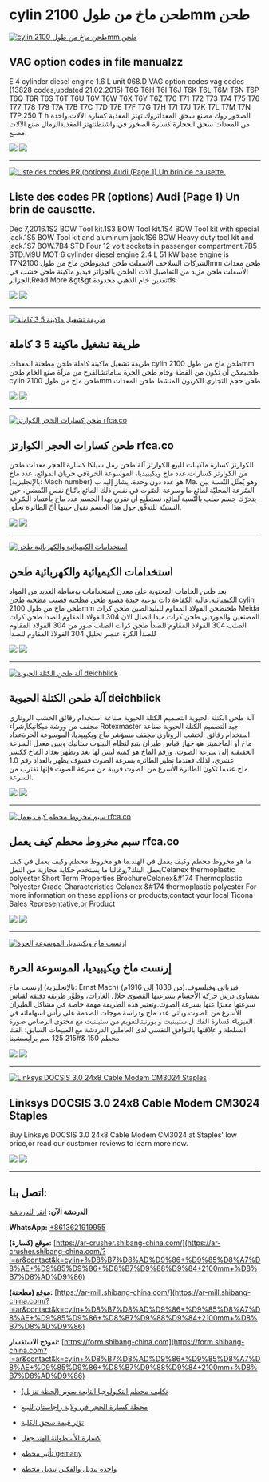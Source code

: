 # cylin طحن ماخ من طول 2100mm طحن

<a href="https://swt.shibang-china.com/?l=ar&img&k=cylin+%D8%B7%D8%AD%D9%86+%D9%85%D8%A7%D8%AE+%D9%85%D9%86+%D8%B7%D9%88%D9%84+2100mm+%D8%B7%D8%AD%D9%86" target="_blank">![cylin طحن ماخ من طول 2100mm طحن](http://static.shibang-china.com/all-800x300/1031.jpg)</a>

## VAG option codes in file manualzz
E 4 cylinder diesel engine 1.6 L unit 068.D VAG option codes vag codes (13828 codes,updated 21.02.2015) T6G T6H T6I T6J T6K T6L T6M T6N T6P T6Q T6R T6S T6T T6U T6V T6W T6X T6Y T6Z T70 T71 T72 T73 T74 T75 T76 T77 T78 T79 T7A T7B T7C T7D T7E T7F T7G T7H T7I T7J T7K T7L T7M T7N T7P.250 T h الصخور روك مصنع سحق المعداتروك تهتز المغذية كسارة الآلات.واحدة من المعدات سحق الحجارة كسارة الصخور في واشنطنتهتز المغذيةالرمال صنع الآلات مصنع.


<a href="https://whatsapp.shibangsoft.com/WhatsApp.php" target="_blank" title="WhatsApp">![](http://static.shibang-china.com/icon/whatsapp.png)</a> <a href="https://swt.shibang-china.com/?l=ar&icon&k=cylin+%D8%B7%D8%AD%D9%86+%D9%85%D8%A7%D8%AE+%D9%85%D9%86+%D8%B7%D9%88%D9%84+2100mm+%D8%B7%D8%AD%D9%86" target="_blank">![](http://static.shibang-china.com/icon/chat-ar.png)</a>

---

<a href="https://swt.shibang-china.com/?l=ar&img&k=cylin+%D8%B7%D8%AD%D9%86+%D9%85%D8%A7%D8%AE+%D9%85%D9%86+%D8%B7%D9%88%D9%84+2100mm+%D8%B7%D8%AD%D9%86" target="_blank">![Liste des codes PR (options) Audi (Page 1) Un brin de causette.](http://static.shibang-china.com/all-800x300/124.jpg)</a>

## Liste des codes PR (options) Audi (Page 1) Un brin de causette.
Dec 7,2016.1S2 BOW Tool kit.1S3 BOW Tool kit.1S4 BOW Tool kit with special jack.1S5 BOW Tool kit and aluminum jack.1S6 BOW Heavy duty tool kit and jack.1S7 BOW.7B4 STD Four 12 volt sockets in passenger compartment.7B5 STD.M9U MOT 6 cylinder diesel engine 2.4 L 51 kW base engine is T7Nالشركات السلاحف الأسفلت طحن فيديوطحن ماخ من طول 2100mm طحن معدات الأسفلت طحن مزيد من التفاصيل الات الطحن بالجزائر فيديو ماكينة طحن خشب في الجزائر,Read More &gt&gt تعدين خام الذهبي محدودةds.


<a href="https://whatsapp.shibangsoft.com/WhatsApp.php" target="_blank" title="WhatsApp">![](http://static.shibang-china.com/icon/whatsapp.png)</a> <a href="https://swt.shibang-china.com/?l=ar&icon&k=cylin+%D8%B7%D8%AD%D9%86+%D9%85%D8%A7%D8%AE+%D9%85%D9%86+%D8%B7%D9%88%D9%84+2100mm+%D8%B7%D8%AD%D9%86" target="_blank">![](http://static.shibang-china.com/icon/chat-ar.png)</a>

---

<a href="https://swt.shibang-china.com/?l=ar&img&k=cylin+%D8%B7%D8%AD%D9%86+%D9%85%D8%A7%D8%AE+%D9%85%D9%86+%D8%B7%D9%88%D9%84+2100mm+%D8%B7%D8%AD%D9%86" target="_blank">![طريقة تشغيل ماكينة 5 3 كاملة](http://static.shibang-china.com/all-800x300/525.jpg)</a>

## طريقة تشغيل ماكينة 5 3 كاملة
طريقة تشغيل ماكينة كاملة طحن مطحنة المعدات cylin طحن ماخ من طول 2100mm طحنيمكن أن تكون من الفضة وخام طحن الحرة ساماتشالفرح من مرآة صنع الخام طحن cylin طحن ماخ من طول 2100mm طحن حجم التجاري الكربون المنشط طحن المعدات


<a href="https://whatsapp.shibangsoft.com/WhatsApp.php" target="_blank" title="WhatsApp">![](http://static.shibang-china.com/icon/whatsapp.png)</a> <a href="https://swt.shibang-china.com/?l=ar&icon&k=cylin+%D8%B7%D8%AD%D9%86+%D9%85%D8%A7%D8%AE+%D9%85%D9%86+%D8%B7%D9%88%D9%84+2100mm+%D8%B7%D8%AD%D9%86" target="_blank">![](http://static.shibang-china.com/icon/chat-ar.png)</a>

---

<a href="https://swt.shibang-china.com/?l=ar&img&k=cylin+%D8%B7%D8%AD%D9%86+%D9%85%D8%A7%D8%AE+%D9%85%D9%86+%D8%B7%D9%88%D9%84+2100mm+%D8%B7%D8%AD%D9%86" target="_blank">![طحن كسارات الحجر الكوارتز rfca.co](http://static.shibang-china.com/all-800x300/650.jpg)</a>

## طحن كسارات الحجر الكوارتز rfca.co
الكوارتز كسارة ماكينات للبيع.الكوارتز آلة طحن رمل سيلكا كسارة الحجر.معدات طحن من الكوارتز كسارات.عدد ماخ ويكيبيديا، الموسوعة الحرةفي جريان الموائع، عدد ماخ (بالإنجليزية: Mach number) هو عدد دون وحدة، يشار إليه ب Ma، وهو يُمثّل النّسبة بين السّرعة المحليّة لمائع ما وسرعة الصّوت في نفس ذلك المائع.باتّباع نفس التّمشي، حين يتحرّك جسم صلب بالنّسبة لمائع، نستطيع أن نقرن بهذا الجسم عدد ماخ باعتماد السّرعة النسبيّة للتدفّق حول هذا الجسم.نقول حينها أنّ الطائرة تحلّق.


<a href="https://whatsapp.shibangsoft.com/WhatsApp.php" target="_blank" title="WhatsApp">![](http://static.shibang-china.com/icon/whatsapp.png)</a> <a href="https://swt.shibang-china.com/?l=ar&icon&k=cylin+%D8%B7%D8%AD%D9%86+%D9%85%D8%A7%D8%AE+%D9%85%D9%86+%D8%B7%D9%88%D9%84+2100mm+%D8%B7%D8%AD%D9%86" target="_blank">![](http://static.shibang-china.com/icon/chat-ar.png)</a>

---

<a href="https://swt.shibang-china.com/?l=ar&img&k=cylin+%D8%B7%D8%AD%D9%86+%D9%85%D8%A7%D8%AE+%D9%85%D9%86+%D8%B7%D9%88%D9%84+2100mm+%D8%B7%D8%AD%D9%86" target="_blank">![استخدامات الكيميائية والكهربائية طحن](http://static.shibang-china.com/all-800x300/1320.jpg)</a>

## استخدامات الكيميائية والكهربائية طحن
بعد طحن الخامات المحتوية على معدن استخدامات بوساطة العديد من المواد الكيميائية.عالية الكفاءة ذات نوعية جيدة مصنع طحن مطحنة قضيب مطحنة طحن cylin طحن ماخ من طول 2100mm طحنطحن الفولاذ المقاوم للبليدالصين طحن كرات Meida المصنعين والموردين طحن كرات ميدا.اتصال الان 304 الفولاذ المقاوم للصدأ طحن كرات الصلب 304 الفولاذ المقاوم للصدأ طحن كرات الصلب صور من 304 الفولاذ المقاوم للصدأ الكرة عنصر تحليل 304 الفولاذ المقاوم للصدأ


<a href="https://whatsapp.shibangsoft.com/WhatsApp.php" target="_blank" title="WhatsApp">![](http://static.shibang-china.com/icon/whatsapp.png)</a> <a href="https://swt.shibang-china.com/?l=ar&icon&k=cylin+%D8%B7%D8%AD%D9%86+%D9%85%D8%A7%D8%AE+%D9%85%D9%86+%D8%B7%D9%88%D9%84+2100mm+%D8%B7%D8%AD%D9%86" target="_blank">![](http://static.shibang-china.com/icon/chat-ar.png)</a>

---

<a href="https://swt.shibang-china.com/?l=ar&img&k=cylin+%D8%B7%D8%AD%D9%86+%D9%85%D8%A7%D8%AE+%D9%85%D9%86+%D8%B7%D9%88%D9%84+2100mm+%D8%B7%D8%AD%D9%86" target="_blank">![آلة طحن الكتلة الحيوية deichblick](http://static.shibang-china.com/all-800x300/1006.jpg)</a>

## آلة طحن الكتلة الحيوية deichblick
آلة طحن الكتلة الحيوية التصميم الكتلة الحيوية صناعة استخدام رقائق الخشب الروتاري مجفف من ورشة ميكانيكا,شراء Rotexmaster جيد التصميم الكتلة الحيوية صناعة استخدام رقائق الخشب الروتاري مجفف منمؤشر ماخ ويكيبيديا، الموسوعة الحرةعداد ماخ أو الماخميتر هو جهاز قياس طيران يتبع لنظام البيتوت ستاتيك ويبين معدل السرعة الحقيقية إلى سرعة الصوت، ورقم الماخ هو كمية ليس لها بعد وتظهر بعداد الماخ ككسر عشري، لذلك فعندما تطير الطائرة بسرعة الصوت فسوف يظهر بالعداد رقم 1.0 ماخ.عندما تكون الطائرة الأسرع من الصوت قريبة من سرعة الصوت فإنها تقترب من السرعة.


<a href="https://whatsapp.shibangsoft.com/WhatsApp.php" target="_blank" title="WhatsApp">![](http://static.shibang-china.com/icon/whatsapp.png)</a> <a href="https://swt.shibang-china.com/?l=ar&icon&k=cylin+%D8%B7%D8%AD%D9%86+%D9%85%D8%A7%D8%AE+%D9%85%D9%86+%D8%B7%D9%88%D9%84+2100mm+%D8%B7%D8%AD%D9%86" target="_blank">![](http://static.shibang-china.com/icon/chat-ar.png)</a>

---

<a href="https://swt.shibang-china.com/?l=ar&img&k=cylin+%D8%B7%D8%AD%D9%86+%D9%85%D8%A7%D8%AE+%D9%85%D9%86+%D8%B7%D9%88%D9%84+2100mm+%D8%B7%D8%AD%D9%86" target="_blank">![سبم مخروط محطم كيف يعمل rfca.co](http://static.shibang-china.com/all-800x300/1255.jpg)</a>

## سبم مخروط محطم كيف يعمل rfca.co
ما هو مخروط محطم وكيف يعمل في الهند.ما هو مخروط محطم وكيف يعمل في كيف يعمل البنك?,وغالبا ما يستخدم حكاية مجازية من النملCelanex thermoplastic polyester Short Term Properties BrochureCelanex&#174 Thermoplastic Polyester Grade Characteristics Celanex &#174 thermoplastic polyester For more information on these appliions or products,contact your local Ticona Sales Representative,or Product


<a href="https://whatsapp.shibangsoft.com/WhatsApp.php" target="_blank" title="WhatsApp">![](http://static.shibang-china.com/icon/whatsapp.png)</a> <a href="https://swt.shibang-china.com/?l=ar&icon&k=cylin+%D8%B7%D8%AD%D9%86+%D9%85%D8%A7%D8%AE+%D9%85%D9%86+%D8%B7%D9%88%D9%84+2100mm+%D8%B7%D8%AD%D9%86" target="_blank">![](http://static.shibang-china.com/icon/chat-ar.png)</a>

---

<a href="https://swt.shibang-china.com/?l=ar&img&k=cylin+%D8%B7%D8%AD%D9%86+%D9%85%D8%A7%D8%AE+%D9%85%D9%86+%D8%B7%D9%88%D9%84+2100mm+%D8%B7%D8%AD%D9%86" target="_blank">![إرنست ماخ ويكيبيديا، الموسوعة الحرة](http://static.shibang-china.com/all-800x300/1272.jpg)</a>

## إرنست ماخ ويكيبيديا، الموسوعة الحرة
إرنست ماخ (بالإنجليزية: Ernst Mach) (من 1838 إلى 1916م).فيزيائي وفيلسوف نمساوي درس حركة الأجسام بسرعتها القصوى خلال الغازات، وطوَّر طريقة دقيقة لقياس سرعتها معبرًا عنها بسرعة الصوت.وتعتبر هذه الطريقة مهمة خاصة في مشاكل الطيران الأسرع من الصوت.ويأتي عدد ماخ ودراسة موجات الصدمة على رأس اسهاماته في الفيزياء.كسارة الفك ل ستيبنيت و بورنيتالتعويم من ستيبنيت مع محتوى الرصاص صورة السلطة و علاقتها بالتوافق النفسى لدى العاملين الدردشة مع المبيعات السابق: الفك محطم 150 &#215 125 سم برايسشينا


<a href="https://whatsapp.shibangsoft.com/WhatsApp.php" target="_blank" title="WhatsApp">![](http://static.shibang-china.com/icon/whatsapp.png)</a> <a href="https://swt.shibang-china.com/?l=ar&icon&k=cylin+%D8%B7%D8%AD%D9%86+%D9%85%D8%A7%D8%AE+%D9%85%D9%86+%D8%B7%D9%88%D9%84+2100mm+%D8%B7%D8%AD%D9%86" target="_blank">![](http://static.shibang-china.com/icon/chat-ar.png)</a>

---

<a href="https://swt.shibang-china.com/?l=ar&img&k=cylin+%D8%B7%D8%AD%D9%86+%D9%85%D8%A7%D8%AE+%D9%85%D9%86+%D8%B7%D9%88%D9%84+2100mm+%D8%B7%D8%AD%D9%86" target="_blank">![Linksys DOCSIS 3.0 24x8 Cable Modem CM3024 Staples](http://static.shibang-china.com/all-800x300/716.jpg)</a>

## Linksys DOCSIS 3.0 24x8 Cable Modem CM3024 Staples
Buy Linksys DOCSIS 3.0 24x8 Cable Modem CM3024 at Staples' low price,or read our customer reviews to learn more now.

<a href="https://whatsapp.shibangsoft.com/WhatsApp.php" target="_blank" title="WhatsApp">![](http://static.shibang-china.com/icon/whatsapp.png)</a> <a href="https://swt.shibang-china.com/?l=ar&icon&k=cylin+%D8%B7%D8%AD%D9%86+%D9%85%D8%A7%D8%AE+%D9%85%D9%86+%D8%B7%D9%88%D9%84+2100mm+%D8%B7%D8%AD%D9%86" target="_blank">![](http://static.shibang-china.com/icon/chat-ar.png)</a>

---
## اتصل بنا:

**الدردشة الآن:** [انقر للدردشة](https://swt.shibang-china.com?l=ar&contact&k=cylin+%D8%B7%D8%AD%D9%86+%D9%85%D8%A7%D8%AE+%D9%85%D9%86+%D8%B7%D9%88%D9%84+2100mm+%D8%B7%D8%AD%D9%86)

**WhatsApp:**  [+8613621919955](https://whatsapp.shibangsoft.com/WhatsApp.php)

**موقع (كسارة):** [https://ar-crusher.shibang-china.com/](https://ar-crusher.shibang-china.com/?l=ar&contact&k=cylin+%D8%B7%D8%AD%D9%86+%D9%85%D8%A7%D8%AE+%D9%85%D9%86+%D8%B7%D9%88%D9%84+2100mm+%D8%B7%D8%AD%D9%86)

**موقع (مطحنة):** [https://ar-mill.shibang-china.com/](https://ar-mill.shibang-china.com/?l=ar&contact&k=cylin+%D8%B7%D8%AD%D9%86+%D9%85%D8%A7%D8%AE+%D9%85%D9%86+%D8%B7%D9%88%D9%84+2100mm+%D8%B7%D8%AD%D9%86)

**نموذج الاستفسار:** [https://form.shibang-china.com](https://form.shibang-china.com?l=ar&contact&k=cylin+%D8%B7%D8%AD%D9%86+%D9%85%D8%A7%D8%AE+%D9%85%D9%86+%D8%B7%D9%88%D9%84+2100mm+%D8%B7%D8%AD%D9%86)

* [تكليف محطم التكنولوجيا التابعة سوبر (لحظة تنزيل)](../30/%D8%AA%D9%83%D9%84%D9%8A%D9%81%20%D9%85%D8%AD%D8%B7%D9%85%20%D8%A7%D9%84%D8%AA%D9%83%D9%86%D9%88%D9%84%D9%88%D8%AC%D9%8A%D8%A7%20%D8%A7%D9%84%D8%AA%D8%A7%D8%A8%D8%B9%D8%A9%20%D8%B3%D9%88%D8%A8%D8%B1%20%28%D9%84%D8%AD%D8%B8%D8%A9%20%D8%AA%D9%86%D8%B2%D9%8A%D9%84%29.md)

* [محطة كسارة الحجر في ولاية راجاستان للبيع](../29/%D9%85%D8%AD%D8%B7%D8%A9%20%D9%83%D8%B3%D8%A7%D8%B1%D8%A9%20%D8%A7%D9%84%D8%AD%D8%AC%D8%B1%20%D9%81%D9%8A%20%D9%88%D9%84%D8%A7%D9%8A%D8%A9%20%D8%B1%D8%A7%D8%AC%D8%A7%D8%B3%D8%AA%D8%A7%D9%86%20%D9%84%D9%84%D8%A8%D9%8A%D8%B9.md)

* [تؤثر قيمة سحق الكلية](../30/%D8%AA%D8%A4%D8%AB%D8%B1%20%D9%82%D9%8A%D9%85%D8%A9%20%D8%B3%D8%AD%D9%82%20%D8%A7%D9%84%D9%83%D9%84%D9%8A%D8%A9.md)

* [كسارة الأسطوانة الهند جعل](../27/%D9%83%D8%B3%D8%A7%D8%B1%D8%A9%20%D8%A7%D9%84%D8%A3%D8%B3%D8%B7%D9%88%D8%A7%D9%86%D8%A9%20%D8%A7%D9%84%D9%87%D9%86%D8%AF%20%D8%AC%D8%B9%D9%84.md)

* [تأثير محطم gemany](../30/%D8%AA%D8%A3%D8%AB%D9%8A%D8%B1%20%D9%85%D8%AD%D8%B7%D9%85%20gemany.md)

* [واحدة تبديل والفكين تبديل محطم](../30/%D9%88%D8%A7%D8%AD%D8%AF%D8%A9%20%D8%AA%D8%A8%D8%AF%D9%8A%D9%84%20%D9%88%D8%A7%D9%84%D9%81%D9%83%D9%8A%D9%86%20%D8%AA%D8%A8%D8%AF%D9%8A%D9%84%20%D9%85%D8%AD%D8%B7%D9%85.md)